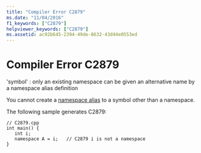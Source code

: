 ```yaml
---
title: "Compiler Error C2879"
ms.date: "11/04/2016"
f1_keywords: ["C2879"]
helpviewer_keywords: ["C2879"]
ms.assetid: ac92b645-2394-49de-8632-43d44e0553ed
---
```

# Compiler Error C2879

'symbol' : only an existing namespace can be given an alternative name by a namespace alias definition

You cannot create a [namespace alias](../../cpp/namespaces-cpp.md#namespace_aliases) to a symbol other than a namespace.

The following sample generates C2879:

```
// C2879.cpp
int main() {
   int i;
   namespace A = i;   // C2879 i is not a namespace
}
```